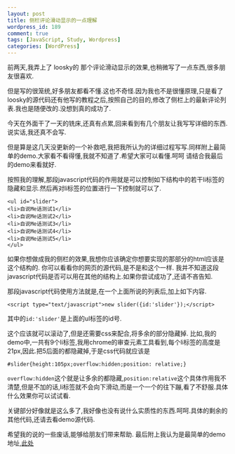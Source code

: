 ```yaml
--- 
layout: post
title: 侧栏评论滑动显示的一点理解
wordpress_id: 189
comment: true
tags: [JavaScript, Study, Wordpress]
categories: [WordPress]
---
```

前两天,我弄上了 loosky的 那个评论滑动显示的效果,也稍微写了一点东西,很多朋友很喜欢.

但是写的很笼统,好多朋友都看不懂.这也不奇怪.因为我也不是很懂原理,只是看了loosky的源代码还有他写的教程之后,按照自己的目的,修改了侧栏上的最新评论列表.我也是随便改的.没想到真的成功了.

今天在外面干了一天的铣床,还真有点累,回来看到有几个朋友让我写写详细的东西.说实话,我还真不会写.

但是算是这几天没更新的一个补救吧,我把我所认为的详细过程写写.同样附上最简单的demo.大家看不看得懂,我就不知道了.希望大家可以看懂.呵呵
请结合我最后的demo来看就好.

按照我的理解,那段javascript代码的作用就是可以控制如下结构中的若干li标签的隐藏和显示.然后再对li标签的位置进行一下控制就可以了.

    <ul id="slider">
    <li>自说Me话测试1</li>
    <li>自说Me话测试2</li>
    <li>自说Me话测试3</li>
    <li>自说Me话测试4</li>
    <li>自说Me话测试5</li>
    </ul>

如果你想做成我的侧栏的效果,我想你应该确定你想要实现的那部分的html应该是这个结构的. 你可以看看你的网页的源代码,是不是和这个一样.
我并不知道这段javascript代码是否可以用在其他的结构上.如果你尝试成功了,还请不吝告知.

那段javascript代码使用方法就是,在一个上面所说的列表后,加上如下内容.

    <script type="text/javascript">new slider({id:'slider'});</script>
    
其中的`id:'slider'`是上面的ul标签的id号.

这个应该就可以滚动了,但是还需要css来配合,将多余的部分隐藏掉.
比如,我的demo中,一共有9个li标签,我用chrome的审查元素工具看到,每个li标签的高度是21px,因此.把5后面的都隐藏掉,于是css代码就应该是

    #slider{height:105px;overflow:hidden;position: relative;}
    
`overflow:hidden`这个就是让多余的都隐藏,`position:relative`这个具体作用我不清楚,但是不加的话,li标签就不会向下滑动,而是一个一个的往下蹦,看了不舒服.具体什么效果你可以试试看.

关键部分好像就是这么多了,我好像也没有说什么实质性的东西.呵呵.具体的剩余的其他代码,还请去看demo源代码.

希望我的说的一些废话,能够给朋友们带来帮助.
最后附上我认为是最简单的demo地址,[此处](/demo/slider-comment/slider-comment-demo.html)

